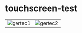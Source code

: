 # touchscreen-test

|||
|--|--|
|![gertec1](https://github.com/dmmatano/touchscreen-test/assets/53324891/6ba371f9-8df2-4a3a-ae2b-a703cd804385)|![gertec2](https://github.com/dmmatano/touchscreen-test/assets/53324891/73dae624-3bb8-4f75-9e27-77ceec7c16c2)|

